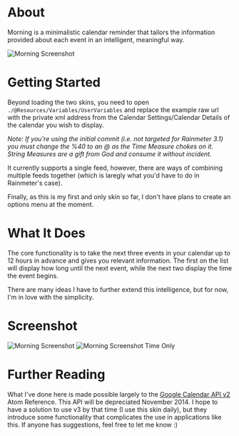 About
=====

Morning is a minimalistic calendar reminder that tailors the information provided about each event in an intelligent, meaningful way.

![Morning Screenshot][Full Screenshot]

Getting Started
===============

Beyond loading the two skins, you need to open `./@Resources/Variables/UserVariables` and replace the example raw url with the private xml address from the Calendar Settings/Calendar Details of the calendar you wish to display.

*Note: If you're using the initial commit (i.e. not targeted for Rainmeter 3.1) you must change the %40 to an @ as the Time Measure chokes on it. String Measures are a gift from God and consume it without incident.*

It currently supports a single feed, however, there are ways of combining multiple feeds together (which is laregly what you'd have to do in Rainmeter's case).

Finally, as this is my first and only skin so far, I don't have plans to create an options menu at the moment.

What It Does
============

The core functionality is to take the next three events in your calendar up to 12 hours in advance and gives you relevant information. The first on the list will display how long until the next event, while the next two display the time the event begins.

There are many ideas I have to further extend this intelligence, but for now, I'm in love with the simplicity.

Screenshot
==========
![Morning Screenshot][Full Screenshot]
![Morning Screenshot Time Only][Time Only]

Further Reading
===============

What I've done here is made possible largely to the [Google Calendar API v2](https://developers.google.com/google-apps/calendar/v2/reference) Atom Reference. This API will be depreciated November 2014. I hope to have a solution to use v3 by that time (I use this skin daily), but they introduce some functionality that complicates the use in applications like this. If anyone has suggestions, feel free to let me know :)

[Full Screenshot]: http://i.imgur.com/XmUNhFF.jpg
[Time Only]: http://i.imgur.com/vFisBWq.jpg

